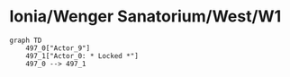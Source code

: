 # Ionia/Wenger Sanatorium/West/W1


```mermaid
graph TD
    497_0["Actor_9"]
    497_1["Actor_0: * Locked *"]
    497_0 --> 497_1
```